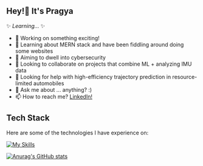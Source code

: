 ## Hey!👋 It's Pragya
✨ _Learning..._ ✨

- 🔭 Working on something exciting!
- 🌱 Learning about MERN stack and have been fiddling around doing some websites
- 🧠 Aiming to dwell into cybersecurity
- 👯 Looking to collaborate on projects that combine ML + analyzing IMU data
- 🤔 Looking for help with high-efficiency trajectory prediction in resource-limited automobiles
- 💬 Ask me about ... anything? :)
- 📫 How to reach me? [LinkedIn!](https://www.linkedin.com/in/pragya-sekar/) 

## Tech Stack
Here are some of the technologies I have experience on:

[![My Skills](https://skillicons.dev/icons?i=python,java,js,c,cpp,scala,bash,powershell,r,matlab,git,github,windows,kali,ubuntu,linux,mint,pytorch,anaconda,tensorflow,sklearn,opencv,pkl,selenium,gcp,aws,docker,kubernetes,openstack,react,html,css,tailwind,bootstrap,materialui,figma,threejs,vite,npm,nodejs,express,fastapi,mongodb,mysql,sqlite,flask,netlify,vercel,notion&theme=light)](https://skillicons.dev)

[![Anurag's GitHub stats](https://github-readme-stats.vercel.app/api?username=pragy10)](https://github.com/anuraghazra/github-readme-stats)
